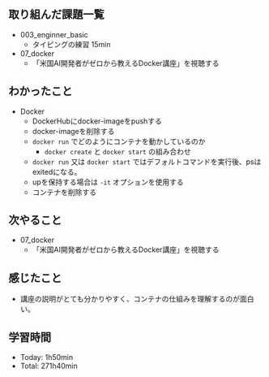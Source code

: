 
## 取り組んだ課題一覧
- 003_enginner_basic
  - タイピングの練習 15min
- 07_docker
  - 「米国AI開発者がゼロから教えるDocker講座」を視聴する
## わかったこと
- Docker
  - DockerHubにdocker-imageをpushする
  - docker-imageを削除する
  - `docker run` でどのようにコンテナを動かしているのか
    - `docker create` と `docker start` の組み合わせ
  - `docker run` 又は `docker start` ではデフォルトコマンドを実行後、psはexitedになる。
  - upを保持する場合は `-it` オプションを使用する
  - コンテナを削除する
## 次やること
- 07_docker
  - 「米国AI開発者がゼロから教えるDocker講座」を視聴する
## 感じたこと
  - 講座の説明がとても分かりやすく、コンテナの仕組みを理解するのが面白い。
## 学習時間
- Today: 1h50min
- Total: 271h40min